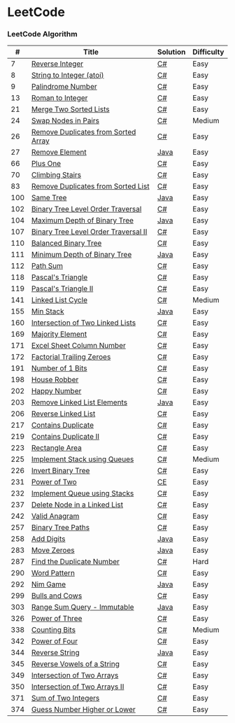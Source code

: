 #
# LeetCode

### **LeetCode Algorithm**

| # | Title | Solution | Difficulty |
| ------ | ------ | ------ | ------ |
| 7 | [Reverse Integer](https://oj.leetcode.com/problems/reverse-integer/) | [C#](https://github.com/UtahC/leetcode/blob/master/algorithms/reverse-integer/reverse-integer.cs) | Easy |
| 8 | [String to Integer (atoi)](https://oj.leetcode.com/problems/string-to-integer-atoi/) | [C#](https://github.com/UtahC/leetcode/blob/master/algorithms/string-to-integer/string-to-integer.cs) | Easy |
| 9 | [Palindrome Number](https://oj.leetcode.com/problems/palindrome-number/) | [C#](https://github.com/UtahC/leetcode/blob/master/algorithms/palindrome-number/palindrome-number.cs) | Easy |
| 13 | [Roman to Integer](https://oj.leetcode.com/problems/roman-to-integer/) | [C#](https://github.com/UtahC/leetcode/blob/master/algorithms/roman-to-integer/roman-to-integer.cs) | Easy |
| 21 | [Merge Two Sorted Lists](https://oj.leetcode.com/problems/merge-two-sorted-lists/) | [C#](https://github.com/UtahC/leetcode/blob/master/algorithms/merge-two-sorted-lists/merge-two-sorted-lists.cs) | Easy |
| 24 | [Swap Nodes in Pairs](https://oj.leetcode.com/problems/swap-nodes-in-pairs/) | [C#](https://github.com/UtahC/leetcode/blob/master/algorithms/swap-nodes-in-pairs/swap-nodes-in-pairs.cs) | Medium |
| 26 | [Remove Duplicates from Sorted Array](https://oj.leetcode.com/problems/remove-duplicates-from-sorted-array/) | [C#](https://github.com/UtahC/leetcode/blob/master/algorithms/remove-duplicates-from-sorted-array/remove-duplicates-from-sorted-array.cs) | Easy |
| 27 | [Remove Element](https://oj.leetcode.com/problems/remove-element/) | [Java](https://github.com/UtahC/leetcode/blob/master/algorithms/remove-element/remove-element.java) | Easy |
| 66 | [Plus One](https://oj.leetcode.com/problems/plus-one/) | [C#](https://github.com/UtahC/leetcode/blob/master/algorithms/plus-one/plus-one.cs) | Easy |
| 70 | [Climbing Stairs](https://oj.leetcode.com/problems/climbing-stairs/) | [C#](https://github.com/UtahC/leetcode/blob/master/algorithms/climbing-stairs/climbing-stairs.cs) | Easy |
| 83 | [Remove Duplicates from Sorted List](https://oj.leetcode.com/problems/remove-duplicates-from-sorted-list/) | [C#](https://github.com/UtahC/leetcode/blob/master/algorithms/remove-duplicates-from-sorted-list/remove-duplicates-from-sorted-list.cs) | Easy |
| 100 | [Same Tree](https://oj.leetcode.com/problems/same-tree/) | [Java](https://github.com/UtahC/leetcode/blob/master/algorithms/same-tree/same-tree.java) | Easy |
| 102 | [Binary Tree Level Order Traversal](https://oj.leetcode.com/problems/binary-tree-level-order-traversal/) | [C#](https://github.com/UtahC/leetcode/blob/master/algorithms/binary-tree-level-order-traversal/binary-tree-level-order-traversal.cs) | Easy |
| 104 | [Maximum Depth of Binary Tree](https://oj.leetcode.com/problems/maximum-depth-of-binary-tree/) | [Java](https://github.com/UtahC/leetcode/blob/master/algorithms/maximum-depth-of-binary-tree/maximum-depth-of-binary-tree.java) | Easy |
| 107 | [Binary Tree Level Order Traversal II](https://oj.leetcode.com/problems/binary-tree-level-order-traversal-ii/) | [C#](https://github.com/UtahC/leetcode/blob/master/algorithms/binary-tree-level-order-traversal-ii/binary-tree-level-order-traversal-ii.cs) | Easy |
| 110 | [Balanced Binary Tree](https://oj.leetcode.com/problems/balanced-binary-tree/) | [C#](https://github.com/UtahC/leetcode/blob/master/algorithms/balanced-binary-tree/balanced-binary-tree.cs) | Easy |
| 111 | [Minimum Depth of Binary Tree](https://oj.leetcode.com/problems/minimum-depth-of-binary-tree/) | [Java](https://github.com/UtahC/leetcode/blob/master/algorithms/minimum-depth-of-binary-tree/minimum-depth-of-binary-tree.java) | Easy |
| 112 | [Path Sum](https://oj.leetcode.com/problems/path-sum/) | [C#](https://github.com/UtahC/leetcode/blob/master/algorithms/path-sum/path-sum.cs) | Easy |
| 118 | [Pascal&#39;s Triangle](https://oj.leetcode.com/problems/pascals-triangle/) | [C#](https://github.com/UtahC/leetcode/blob/master/algorithms/pascals-triangle/pascals-triangle.cs) | Easy |
| 119 | [Pascal&#39;s Triangle II](https://oj.leetcode.com/problems/pascals-triangle-ii/) | [C#](https://github.com/UtahC/leetcode/blob/master/algorithms/pascals-triangle-ii/pascals-triangle-ii.cs) | Easy |
| 141 | [Linked List Cycle](https://oj.leetcode.com/problems/linked-list-cycle/) | [C#](https://github.com/UtahC/leetcode/blob/master/algorithms/linked-list-cycle/linked-list-cycle.cs) | Medium |
| 155 | [Min Stack](https://oj.leetcode.com/problems/min-stack/) | [Java](https://github.com/UtahC/leetcode/blob/master/algorithms/min-stack/min-stack.java) | Easy |
| 160 | [Intersection of Two Linked Lists](https://oj.leetcode.com/problems/intersection-of-two-linked-lists/) | [C#](https://github.com/UtahC/leetcode/blob/master/algorithms/intersection-of-two-linked-lists/intersection-of-two-linked-lists.cs) | Easy |
| 169 | [Majority Element](https://oj.leetcode.com/problems/majority-element/) | [C#](https://github.com/UtahC/leetcode/blob/master/algorithms/majority-element/majority-element.cs) | Easy |
| 171 | [Excel Sheet Column Number](https://oj.leetcode.com/problems/excel-sheet-column-number/) | [C#](https://github.com/UtahC/leetcode/blob/master/algorithms/excel-sheet-column-number/excel-sheet-column-number.cs) | Easy |
| 172 | [Factorial Trailing Zeroes](https://oj.leetcode.com/problems/factorial-trailing-zeroes/) | [C#](https://github.com/UtahC/leetcode/blob/master/algorithms/factorial-trailing-zeroes/factorial-trailing-zeroes.cs) | Easy |
| 191 | [Number of 1 Bits](https://oj.leetcode.com/problems/number-of-1-bits/) | [C#](https://github.com/UtahC/leetcode/blob/master/algorithms/number-of-1-bits/number-of-1-bits.cs) | Easy |
| 198 | [House Robber](https://leetcode.com/problems/house-robber/) | [C#](https://github.com/UtahC/leetcode/blob/master/algorithms/house-robber/house-robber.cs) | Easy |
| 202 | [Happy Number](https://leetcode.com/problems/happy-number/) | [C#](https://github.com/UtahC/leetcode/blob/master/algorithms/happy-number/happy-number.cs) | Easy |
| 203 | [Remove Linked List Elements](https://leetcode.com/problems/remove-linked-list-elements/) | [Java](https://github.com/UtahC/leetcode/blob/master/algorithms/remove-linked-list-elements/remove-linked-list-elements.java) | Easy |
| 206 | [Reverse Linked List](https://leetcode.com/problems/reverse-linked-list/) | [C#](https://github.com/UtahC/leetcode/blob/master/algorithms/reverse-linked-list/reverse-linked-list.cs) | Easy |
| 217 | [Contains Duplicate](https://leetcode.com/problems/contains-duplicate/) | [C#](https://github.com/UtahC/leetcode/blob/master/algorithms/contains-duplicate/contains-duplicate.cs) | Easy |
| 219 | [Contains Duplicate II](https://leetcode.com/problems/contains-duplicate-ii/) | [C#](https://github.com/UtahC/leetcode/blob/master/algorithms/contains-duplicate-ii/contains-duplicate-ii.cs) | Easy |
| 223 | [Rectangle Area](https://leetcode.com/problems/rectangle-area/) | [C#](https://github.com/UtahC/leetcode/blob/master/algorithms/rectangle-area/rectangle-area.cs) | Easy |
| 225 | [Implement Stack using Queues](https://leetcode.com/problems/implement-stack-using-queues/) | [C#](https://github.com/UtahC/leetcode/blob/master/algorithms/implement-stack-using-queues/implement-stack-using-queues.cs) | Medium |
| 226 | [Invert Binary Tree](https://leetcode.com/problems/invert-binary-tree/) | [C#](https://github.com/UtahC/leetcode/blob/master/algorithms/invert-binary-tree/invert-binary-tree.java) | Easy |
| 231 | [Power of Two](https://leetcode.com/problems/power-of-two/) | [CE](https://github.com/UtahC/leetcode/blob/master/algorithms/power-of-two/power-of-two.cs) | Easy |
| 232 | [Implement Queue using Stacks](https://leetcode.com/problems/implement-queue-using-stacks/) | [C#](https://github.com/UtahC/leetcode/blob/master/algorithms/implement-queue-using-stacks/implement-queue-using-stacks.cs) | Easy |
| 237 | [Delete Node in a Linked List](https://leetcode.com/problems/delete-node-in-a-linked-list/) | [C#](https://github.com/UtahC/leetcode/blob/master/algorithms/delete-node-in-a-linked-list/delete-node-in-a-linked-list.cs) | Easy |
| 242 | [Valid Anagram](https://leetcode.com/problems/valid-anagram/) | [C#](https://github.com/UtahC/leetcode/blob/master/algorithms/valid-anagram/valid-anagram.cs) | Easy |
| 257 | [Binary Tree Paths](https://leetcode.com/problems/binary-tree-paths/) | [C#](https://github.com/UtahC/leetcode/blob/master/algorithms/binary-tree-paths/binary-tree-paths.cs) | Easy |
| 258 | [Add Digits](https://leetcode.com/problems/add-digits/) | [Java](https://github.com/UtahC/leetcode/blob/master/algorithms/add-digits/add-digits.java) | Easy |
| 283 | [Move Zeroes](https://leetcode.com/problems/move-zeroes/) | [Java](https://github.com/UtahC/leetcode/blob/master/algorithms/move-zeroes/move-zeroes.java) | Easy |
| 287 | [Find the Duplicate Number](https://leetcode.com/problems/find-the-duplicate-number/) | [C#](https://github.com/UtahC/leetcode/blob/master/algorithms/find-the-duplicate-number/find-the-duplicate-number.cs) | Hard |
| 290 | [Word Pattern](https://leetcode.com/problems/word-pattern/) | [C#](https://github.com/UtahC/leetcode/blob/master/algorithms/word-pattern/word-pattern.cs) | Easy |
| 292 | [Nim Game](https://leetcode.com/problems/nim-game/) | [Java](https://github.com/UtahC/leetcode/blob/master/algorithms/nim-game/nim-game.java) | Easy |
| 299 | [Bulls and Cows](https://leetcode.com/problems/bulls-and-cows/) | [C#](https://github.com/UtahC/leetcode/blob/master/algorithms/bulls-and-cows/bulls-and-cows.cs) | Easy |
| 303 | [Range Sum Query - Immutable](https://leetcode.com/problems/range-sum-query-immutable/) | [Java](https://github.com/UtahC/leetcode/blob/master/algorithms/range-sum-query-immutable/range-sum-query-immutable.java) | Easy |
| 326 | [Power of Three](https://leetcode.com/problems/power-of-three/) | [C#](https://github.com/UtahC/leetcode/blob/master/algorithms/power-of-three/power-of-three.cs) | Easy |
| 338 | [Counting Bits](https://leetcode.com/problems/counting-bits/) | [C#](https://github.com/UtahC/leetcode/blob/master/algorithms/counting-bits/counting-bits.cs) | Medium |
| 342 | [Power of Four](https://leetcode.com/problems/power-of-four/) | [C#](https://github.com/UtahC/leetcode/blob/master/algorithms/power-of-four/power-of-four.cs) | Easy |
| 344 | [Reverse String](https://leetcode.com/problems/reverse-string/) | [Java](https://github.com/UtahC/leetcode/blob/master/algorithms/reverse-string/reverse-string.java) | Easy |
| 345 | [Reverse Vowels of a String](https://leetcode.com/problems/reverse-vowels-of-a-string/) | [C#](https://github.com/UtahC/leetcode/blob/master/algorithms/reverse-vowels-of-a-string/reverse-vowels-of-a-string.cs) | Easy |
| 349 | [Intersection of Two Arrays](https://leetcode.com/problems/intersection-of-two-arrays/) | [C#](https://github.com/UtahC/leetcode/blob/master/algorithms/intersection-of-two-arrays/intersection-of-two-arrays.java) | Easy |
| 350 | [Intersection of Two Arrays II](https://leetcode.com/problems/intersection-of-two-arrays-ii/) | [C#](https://github.com/UtahC/leetcode/blob/master/algorithms/intersection-of-two-arrays-ii/intersection-of-two-arrays-ii.cs) | Easy |
| 371 | [Sum of Two Integers](https://leetcode.com/problems/sum-of-two-integers/) | [C#](https://github.com/UtahC/leetcode/blob/master/algorithms/sum-of-two-integers/sum-of-two-integers.cs) | Easy |
| 374 | [Guess Number Higher or Lower](https://leetcode.com/problems/guess-number-higher-or-lower/) | [C#](https://github.com/UtahC/leetcode/blob/master/algorithms/guess-number-higher-or-lower/guess-number-higher-or-lower.cs) | Easy |
